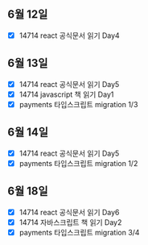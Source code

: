 ## 6월 12일

- [x] 14714 react 공식문서 읽기 Day4

## 6월 13일

- [x] 14714 react 공식문서 읽기 Day5
- [x] 14714 javascript 책 읽기 Day1
- [x] payments 타입스크립트 migration 1/3

## 6월 14일

- [x] 14714 react 공식문서 읽기 Day5
- [x] payments 타입스크립트 migration 1/2

## 6월 18일

- [x] 14714 react 공식문서 읽기 Day6
- [x] 14714 자바스크립트 책 읽기 Day2
- [x] payments 타입스크립트 migration 3/4
